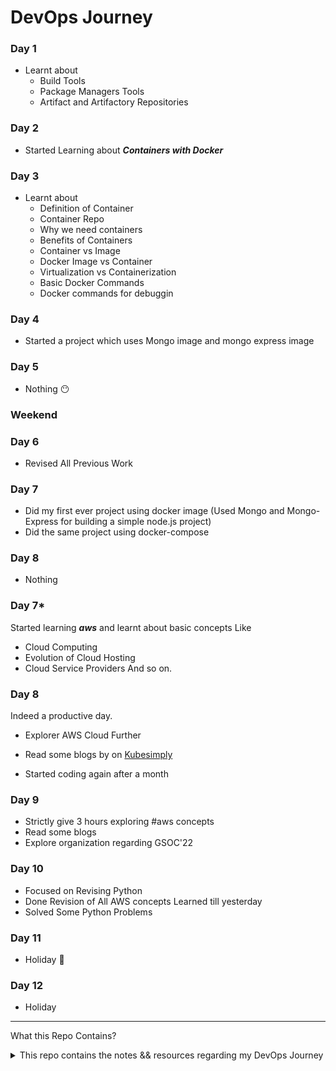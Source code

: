 # DevOps Journey

### Day 1
 - Learnt about
      - Build Tools
      - Package Managers Tools
      - Artifact and Artifactory Repositories
      

### Day 2
- Started Learning about ***Containers with Docker***


### Day 3
- Learnt about
  - Definition of Container
  - Container Repo
  - Why we need containers
  - Benefits of Containers
  - Container vs Image
  - Docker Image vs Container
  - Virtualization vs Containerization
  - Basic Docker Commands
  - Docker commands for debuggin


### Day 4
- Started a project which uses Mongo image and mongo express image 


### Day 5
- Nothing 😶

### Weekend

### Day 6
- Revised All Previous Work

### Day 7
- Did my first ever project using docker image (Used Mongo and Mongo-Express for building a simple node.js project)
- Did the same project using docker-compose

### Day 8
- Nothing

### Day 7*
Started learning ***aws*** and learnt about basic concepts
Like 
- Cloud Computing
- Evolution of Cloud Hosting
- Cloud Service Providers
And so on.

### Day 8
Indeed a productive day.

- Explorer AWS Cloud Further
- Read some blogs by on [Kubesimply](https://kubesimplify.com/)

- Started coding again after a month

### Day 9
- Strictly give 3 hours exploring #aws concepts
- Read some blogs
- Explore organization regarding GSOC'22


### Day 10
- Focused on Revising Python
- Done Revision of All AWS concepts Learned till yesterday
- Solved Some Python Problems

### Day 11
- Holiday 🙂

### Day 12
- Holiday

***

What this Repo Contains?

<details> <summary> This repo contains the notes && resources regarding my DevOps Journey </summary>
   - Networking
   - Linux
   - YAML
   - Kubernetes
   - Docker 
 </details>
